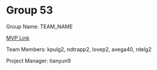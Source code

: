 # Group 53
Group Name: TEAM_NAME

[MVP Link](http://cs196.cs.illinois.edu)

Team Members: kpulg2, ndtrapp2, lovep2, avega40, rdelg2


Project Manager: tianyun9
